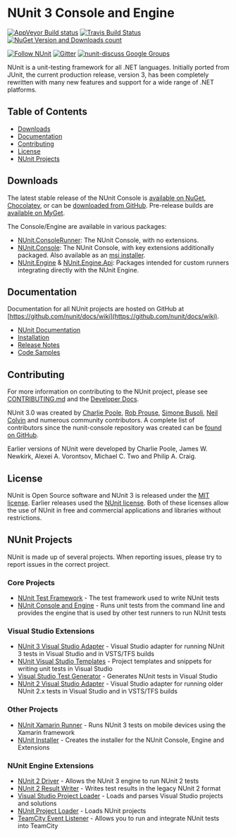 # NUnit 3 Console and Engine #

[![AppVeyor Build status](https://ci.appveyor.com/api/projects/status/81uhucr7tlq2kwup/branch/master?svg=true)](https://ci.appveyor.com/project/CharliePoole/nunit-console/branch/master) [![Travis Build Status](https://travis-ci.org/nunit/nunit-console.svg?branch=master)](https://travis-ci.org/nunit/nunit-console) [![NuGet Version and Downloads count](https://buildstats.info/nuget/NUnit.ConsoleRunner)](https://www.nuget.org/packages/NUnit.ConsoleRunner) 

[![Follow NUnit](https://img.shields.io/twitter/follow/nunit.svg?style=social)](https://twitter.com/nunit) [![Gitter](https://img.shields.io/gitter/room/nwjs/nw.js.svg)](https://gitter.im/nunit/nunit) [![nunit-discuss Google Groups](https://img.shields.io/badge/mailing%20list-nunit--discuss-blue.svg)](https://groups.google.com/forum/#!forum/nunit-discuss)

NUnit is a unit-testing framework for all .NET languages. Initially ported from JUnit, the current production release, version 3, has been completely rewritten with many new features and support for a wide range of .NET platforms.

## Table of Contents ##

- [Downloads](#downloads)
- [Documentation](#documentation)
- [Contributing](#contributing)
- [License](#license)
- [NUnit Projects](#nunit-projects)

## Downloads ##

The latest stable release of the NUnit Console is [available on NuGet](https://www.nuget.org/packages/NUnit.ConsoleRunner/), [Chocolatey](https://chocolatey.org/packages/nunit-console-runner), or can be [downloaded from GitHub](https://github.com/nunit/nunit-console/releases). Pre-release builds are [available on MyGet](https://www.myget.org/feed/nunit/package/nuget/NUnit.ConsoleRunner).

The Console/Engine are available in various packages:
- [NUnit.ConsoleRunner](https://www.nuget.org/packages/NUnit.ConsoleRunner/): The NUnit Console, with no extensions.
- [NUnit.Console](https://www.nuget.org/packages/NUnit.Console/): The NUnit Console, with key extensions additionally packaged. Also available as an [msi installer](https://github.com/nunit/nunit-console/releases).
- [NUnit.Engine](https://www.nuget.org/packages/NUnit.Engine/) & [NUnit.Engine.Api](https://www.nuget.org/packages/NUnit.Engine.Api/): Packages intended for custom runners integrating directly with the NUnit Engine. 

## Documentation ##

Documentation for all NUnit projects are hosted on GitHub at [https://github.com/nunit/docs/wiki](https://github.com/nunit/docs/wiki).

- [NUnit Documentation](https://github.com/nunit/docs/wiki/NUnit-Documentation)
- [Installation](https://github.com/nunit/docs/wiki/Installation)
- [Release Notes](https://github.com/nunit/docs/wiki/Release-Notes)
- [Code Samples](https://github.com/nunit/docs/wiki/Samples)

## Contributing ##

For more information on contributing to the NUnit project, please see [CONTRIBUTING.md](https://github.com/nunit/nunit-console/blob/master/CONTRIBUTING.md) and the [Developer Docs](https://github.com/nunit/docs/wiki/Team-Practices#technical-practices).

NUnit 3.0 was created by [Charlie Poole](https://github.com/CharliePoole), [Rob Prouse](https://github.com/rprouse), [Simone Busoli](https://github.com/simoneb), [Neil Colvin](https://github.com/oznetmaster) and numerous community contributors. A complete list of contributors since the nunit-console repository was created can be [found on GitHub](https://github.com/nunit/nunit-console/graphs/contributors).

Earlier versions of NUnit were developed by Charlie Poole, James W. Newkirk, Alexei A. Vorontsov, Michael C. Two and Philip A. Craig.

## License ##

NUnit is Open Source software and NUnit 3 is released under the [MIT license](https://github.com/nunit/docs/wiki/License). Earlier releases used the [NUnit license](http://www.nunit.org/nuget/license.html). Both of these licenses allow the use of NUnit in free and commercial applications and libraries without restrictions.

## NUnit Projects ##

NUnit is made up of several projects. When reporting issues, please try to report issues in the correct project.

### Core Projects ###

- [NUnit Test Framework](https://github.com/nunit/nunit) - The test framework used to write NUnit tests
- [NUnit Console and Engine](https://github.com/nunit/nunit-console) - Runs unit tests from the command line and provides the engine that is used by other test runners to run NUnit tests

### Visual Studio Extensions ###

- [NUnit 3 Visual Studio Adapter](https://github.com/nunit/nunit3-vs-adapter) - Visual Studio adapter for running NUnit 3 tests in Visual Studio and in VSTS/TFS builds
- [NUnit Visual Studio Templates](https://github.com/nunit/nunit-vs-templates) - Project templates and snippets for writing unit tests in Visual Studio
- [Visual Studio Test Generator](https://github.com/nunit/nunit-vs-testgenerator) - Generates NUnit tests in Visual Studio
- [NUnit 2 Visual Studio Adapter](https://github.com/nunit/nunit-vs-adapter) - Visual Studio adapter for running older NUnit 2.x tests in Visual Studio and in VSTS/TFS builds

### Other Projects ###

- [NUnit Xamarin Runner](https://github.com/nunit/nunit.xamarin) - Runs NUnit 3 tests on mobile devices using the Xamarin framework
- [NUnit Installer](https://github.com/nunit/nunit-distribution) - Creates the installer for the NUnit Console, Engine and Extensions

### NUnit Engine Extensions ###

- [NUnit 2 Driver](https://github.com/nunit/nunit-v2-framework-driver) - Allows the NUnit 3 engine to run NUnit 2 tests
- [NUnit 2 Result Writer](https://github.com/nunit/nunit-v2-result-writer) - Writes test results in the legacy NUnit 2 format
- [Visual Studio Project Loader](https://github.com/nunit/vs-project-loader) - Loads and parses Visual Studio projects and solutions
- [NUnit Project Loader](https://github.com/nunit/nunit-project-loader) - Loads NUnit projects
- [TeamCity Event Listener](https://github.com/nunit/teamcity-event-listener) - Allows you to run and integrate NUnit tests into TeamCity
